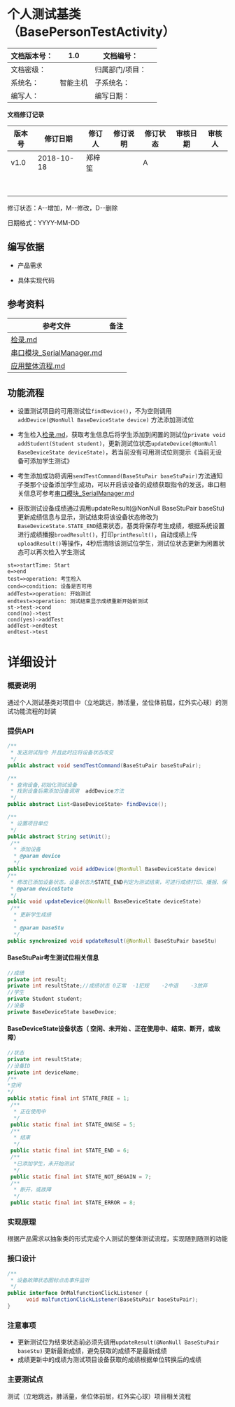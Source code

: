 # 个人测试基类（BasePersonTestActivity）



 



| 文档版本号： | 1.0      | 文档编号：      |      |
| ------------ | -------- | --------------- | ---- |
| 文档密级：   |          | 归属部门/项目： |      |
| 系统名：     | 智能主机 | 子系统名：      |      |
| 编写人：     |          | 编写日期：      |      |

 

 

 

**文档修订记录**

| **版本号** | **修订日期** | **修订人** | **修订说明** | **修订状态** | **审核日期** | **审核人** |
| ---------- | ------------ | ---------- | ------------ | ------------ | ------------ | ---------- |
| v1.0       | 2018-10-18   | 郑梓笙     |              | A            |              |            |
|            |              |            |              |              |              |            |
|            |              |            |              |              |              |            |
|            |              |            |              |              |              |            |
|            |              |            |              |              |              |            |
|            |              |            |              |              |              |            |
|            |              |            |              |              |              |            |
|            |              |            |              |              |              |            |
|            |              |            |              |              |              |            |

修订状态：A--增加，M--修改，D--删除

日期格式：YYYY-MM-DD



## 编写依据

- 产品需求

- 具体实现代码

  

## **参考资料**

| **参考文件**                  | **备注** |
| ----------------------------- | -------- |
| [检录.md](检录.md)            |          |
| [串口模块_SerialManager.md]() |          |
| [应用整体流程.md]()           |          |

## 

## 功能流程

- 设置测试项目的可用测试位`findDevice()`，不为空则调用`addDevice(@NonNull BaseDeviceState device)` 方法添加测试位

- 考生检入[检录.md](检录.md)，获取考生信息后将学生添加到闲置的测试位`private void addStudent(Student student)`，更新测试位状态`updateDevice(@NonNull BaseDeviceState deviceState)`，若当前没有可用测试位则提示《当前无设备可添加学生测试》

- 考生添加成功将调用`sendTestCommand(BaseStuPair baseStuPair)`方法通知子类那个设备添加学生成功，可以开启该设备的成绩获取指令的发送，串口相关信息可参考[串口模块_SerialManager.md]()

- 获取测试设备成绩通过调用updateResult(@NonNull BaseStuPair baseStu)更新成绩信息与显示，测试结束将该设备状态修改为`BaseDeviceState.STATE_END`结束状态，基类将保存考生成绩，根据系统设置进行成绩播报`broadResult()`，打印`printResult()`，自动成绩上传`uploadResult()`等操作，4秒后清除该测试位学生，测试位状态更新为闲置状态可以再次检入学生测试



```flow
st=>startTime: Start
e=>end 
test=>operation: 考生检入  
cond=>condition: 设备是否可用 
addTest=>operation: 开始测试  
endtest=>operation: 测试结束显示成绩重新开始新测试  
st->test->cond
cond(no)->test
cond(yes)->addTest
addTest->endtest
endtest->test
```



# **详细设计**

### 概要说明

通过个人测试基类对项目中（立地跳远，肺活量，坐位体前屈，红外实心球）的测试功能流程的封装



### 提供API

``` java
/**
 * 发送测试指令 并且此时应将设备状态改变
 */
public abstract void sendTestCommand(BaseStuPair baseStuPair);

/**
 * 查询设备,初始化测试设备
 * 找到设备后需添加设备调用  addDevice方法
 */
public abstract List<BaseDeviceState> findDevice();

/**
 * 设置项目单位
 */
public abstract String setUnit();
 /**
  * 添加设备
  * @param device
  */
public synchronized void addDevice(@NonNull BaseDeviceState device) 
/**
 * 修改已添加设备状态，设备状态为STATE_END判定为测试结束，可进行成绩打印、播报、保存
 * @param deviceState
 */
public void updateDevice(@NonNull BaseDeviceState deviceState) 
 /**
  * 更新学生成绩
  *
  * @param baseStu
  */
public synchronized void updateResult(@NonNull BaseStuPair baseStu) 
```

#### BaseStuPair考生测试位相关信息

``` java
//成绩
private int result;
private int resultState;//成绩状态 0正常  -1犯规    -2中退    -3放弃
//学生
private Student student;
//设备
private BaseDeviceState baseDevice;
```

#### BaseDeviceState设备状态（ 空闲、未开始 、正在使用中、结束、断开，或故障）

``` java
//状态   
private int resultState;
//设备ID
private int deviceName;
/**
*空闲
*/
public static final int STATE_FREE = 1;
 /**
  * 正在使用中
  */
 public static final int STATE_ONUSE = 5;
 /**
  * 结束
  */
 public static final int STATE_END = 6;
 /**
  *已添加学生，未开始测试
  */
 public static final int STATE_NOT_BEGAIN = 7;
 /**
  * 断开，或故障
  */
 public static final int STATE_ERROR = 8;
```





### 实现原理

根据产品需求以抽象类的形式完成个人测试的整体测试流程，实现随到随测的功能

### **接口设计**

``` java
/**
 * 设备故障状态图标点击事件监听
 */
public interface OnMalfunctionClickListener {
      void malfunctionClickListener(BaseStuPair baseStuPair);
}
```



### 注意事项

- 更新测试位为结束状态前必须先调用`updateResult(@NonNull BaseStuPair baseStu)` 更新最新成绩，避免获取的成绩不是最新成绩
- 成绩更新中的成绩为测试项目设备获取的成绩根据单位转换后的成绩



### 主要测试点

测试（立地跳远，肺活量，坐位体前屈，红外实心球）项目相关流程





